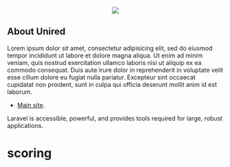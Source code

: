 <p align="center"><img src="https://unired.uz/templates/unired/img/slider/slider1.png"></p>

## About Unired

Lorem ipsum dolor sit amet, consectetur adipisicing elit, sed do eiusmod
tempor incididunt ut labore et dolore magna aliqua. Ut enim ad minim veniam,
quis nostrud exercitation ullamco laboris nisi ut aliquip ex ea commodo
consequat. Duis aute irure dolor in reprehenderit in voluptate velit esse
cillum dolore eu fugiat nulla pariatur. Excepteur sint occaecat cupidatat non
proident, sunt in culpa qui officia deserunt mollit anim id est laborum.

- [Main site](https://unired.uz).

Laravel is accessible, powerful, and provides tools required for large, robust applications.
# scoring
